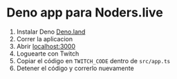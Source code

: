 # Deno app para Noders.live

1. Instalar Deno [Deno.land](https://deno.land/)
2. Correr la aplicacion
3. Abrir [localhost:3000](http://localhost:3000)
4. Loguearte con Twitch
5. Copiar el código en `TWITCH_CODE` dentro de `src/app.ts`
6. Detener el código y correrlo nuevamente
